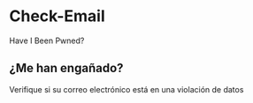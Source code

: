 # Check-Email
Have I Been Pwned?

## ¿Me han engañado?
Verifique si su correo electrónico está en una violación de datos